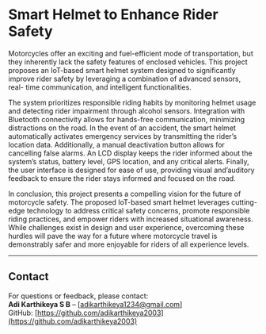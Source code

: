 # Smart Helmet to Enhance Rider Safety

Motorcycles offer an exciting and fuel-efficient mode of transportation, but
they inherently lack the safety features of enclosed vehicles. This project
proposes an IoT-based smart helmet system designed to significantly
improve rider safety by leveraging a combination of advanced sensors, real-
time communication, and intelligent functionalities.

The system prioritizes responsible riding habits by monitoring helmet usage
and detecting rider impairment through alcohol sensors. Integration with
Bluetooth connectivity allows for hands-free communication, minimizing
distractions on the road. In the event of an accident, the smart helmet
automatically activates emergency services by transmitting the rider’s
location data. Additionally, a manual deactivation button allows for
cancelling false alarms. An LCD display keeps the rider informed about the
system’s status, battery level, GPS location, and any critical alerts. Finally,
the user interface is designed for ease of use, providing visual and’auditory
feedback to ensure the rider stays informed and focused on the road.

In conclusion, this project presents a compelling vision for the future of
motorcycle safety. The proposed IoT-based smart helmet leverages cutting-
edge technology to address critical safety concerns, promote responsible
riding practices, and empower riders with increased situational awareness.
While challenges exist in design and user experience, overcoming these
hurdles will pave the way for a future where motorcycle travel is
demonstrably safer and more enjoyable for riders of all experience levels.

---

## Contact

For questions or feedback, please contact:  
**Adi Karthikeya S B** – [adikarthikeya1234@gmail.com]  
GitHub: [https://github.com/adikarthikeya2003](https://github.com/adikarthikeya2003)
